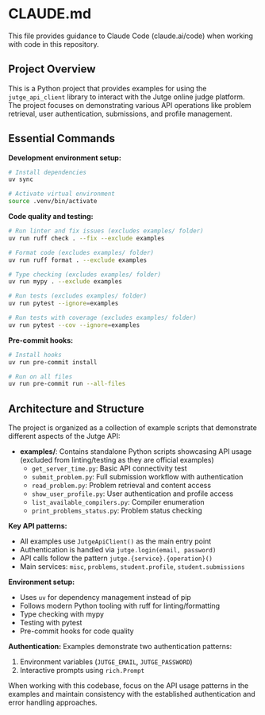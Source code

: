 # CLAUDE.md

This file provides guidance to Claude Code (claude.ai/code) when working with code in this repository.

## Project Overview

This is a Python project that provides examples for using the `jutge_api_client` library to interact with the Jutge online judge platform. The project focuses on demonstrating various API operations like problem retrieval, user authentication, submissions, and profile management.

## Essential Commands

**Development environment setup:**
```bash
# Install dependencies
uv sync

# Activate virtual environment
source .venv/bin/activate
```

**Code quality and testing:**
```bash
# Run linter and fix issues (excludes examples/ folder)
uv run ruff check . --fix --exclude examples

# Format code (excludes examples/ folder)
uv run ruff format . --exclude examples

# Type checking (excludes examples/ folder)
uv run mypy . --exclude examples

# Run tests (excludes examples/ folder)
uv run pytest --ignore=examples

# Run tests with coverage (excludes examples/ folder)
uv run pytest --cov --ignore=examples
```

**Pre-commit hooks:**
```bash
# Install hooks
uv run pre-commit install

# Run on all files
uv run pre-commit run --all-files
```

## Architecture and Structure

The project is organized as a collection of example scripts that demonstrate different aspects of the Jutge API:

- **examples/**: Contains standalone Python scripts showcasing API usage (excluded from linting/testing as they are official examples)
  - `get_server_time.py`: Basic API connectivity test
  - `submit_problem.py`: Full submission workflow with authentication
  - `read_problem.py`: Problem retrieval and content access
  - `show_user_profile.py`: User authentication and profile access
  - `list_available_compilers.py`: Compiler enumeration
  - `print_problems_status.py`: Problem status checking

**Key API patterns:**
- All examples use `JutgeApiClient()` as the main entry point
- Authentication is handled via `jutge.login(email, password)`
- API calls follow the pattern `jutge.{service}.{operation}()`
- Main services: `misc`, `problems`, `student.profile`, `student.submissions`

**Environment setup:**
- Uses `uv` for dependency management instead of pip
- Follows modern Python tooling with ruff for linting/formatting
- Type checking with mypy
- Testing with pytest
- Pre-commit hooks for code quality

**Authentication:**
Examples demonstrate two authentication patterns:
1. Environment variables (`JUTGE_EMAIL`, `JUTGE_PASSWORD`) 
2. Interactive prompts using `rich.Prompt`

When working with this codebase, focus on the API usage patterns in the examples and maintain consistency with the established authentication and error handling approaches.